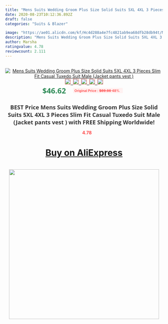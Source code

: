 ```yaml
---
title: "Mens Suits Wedding Groom Plus Size Solid Suits 5XL 4XL 3 Pieces Slim Fit Casual Tuxedo Suit Male (Jacket pants vest )"
date: 2020-08-23T10:12:36.892Z
draft: false
categories: "Suits & Blazer"

image: "https://ae01.alicdn.com/kf/Hc4d288a4e7fc4821ab9ea68dfb28db94t/Mens-Suits-Wedding-Groom-Plus-Size-Solid-Suits-5XL-4XL-3-Pieces-Slim-Fit-Casual-Tuxedo.jpg"
description: "Mens Suits Wedding Groom Plus Size Solid Suits 5XL 4XL 3 Pieces Slim Fit Casual Tuxedo Suit Male (Jacket pants vest )"
author: Marsha
ratingvalue: 4.78
reviewcount: 2.111
---
```

<br>
<div style="text-align: center;">
<a href="https://s.click.aliexpress.com/e/_AaeIOZ" target="_blank" rel="nofollow noopener noreferrer"><img alt="Mens Suits Wedding Groom Plus Size Solid Suits 5XL 4XL 3 Pieces Slim Fit Casual Tuxedo Suit Male (Jacket pants vest )" class="magnifier-image" src="https://ae01.alicdn.com/kf/Hc4d288a4e7fc4821ab9ea68dfb28db94t/Mens-Suits-Wedding-Groom-Plus-Size-Solid-Suits-5XL-4XL-3-Pieces-Slim-Fit-Casual-Tuxedo.jpg_640x640.jpg">
<br>
<img style="border:1px solid salmon" src="https://ae01.alicdn.com/kf/Hc4d288a4e7fc4821ab9ea68dfb28db94t/Mens-Suits-Wedding-Groom-Plus-Size-Solid-Suits-5XL-4XL-3-Pieces-Slim-Fit-Casual-Tuxedo.jpg_120x120.jpg">&nbsp;&nbsp;<img style="border:1px solid salmon" src="https://ae01.alicdn.com/kf/H45400b64843b472a97fd59bae500fc46q/Mens-Suits-Wedding-Groom-Plus-Size-Solid-Suits-5XL-4XL-3-Pieces-Slim-Fit-Casual-Tuxedo.jpg_120x120.jpg">&nbsp;&nbsp;<img style="border:1px solid salmon" src="https://ae01.alicdn.com/kf/Hb0805b8f6f3f47498ff189e80e823ca1K/Mens-Suits-Wedding-Groom-Plus-Size-Solid-Suits-5XL-4XL-3-Pieces-Slim-Fit-Casual-Tuxedo.jpg_120x120.jpg">&nbsp;&nbsp;<img style="border:1px solid salmon" src="https://ae01.alicdn.com/kf/H4f0646449e264a198e6a2f24be8d1434R/Mens-Suits-Wedding-Groom-Plus-Size-Solid-Suits-5XL-4XL-3-Pieces-Slim-Fit-Casual-Tuxedo.jpg_120x120.jpg">&nbsp;&nbsp;<img style="border:1px solid salmon" src="https://ae01.alicdn.com/kf/Hf1721776c5b84bad97ccc441be81724ah/Mens-Suits-Wedding-Groom-Plus-Size-Solid-Suits-5XL-4XL-3-Pieces-Slim-Fit-Casual-Tuxedo.jpg_120x120.jpg"></a></div><br0>
<div style="text-align: center;"><span style="background-color: white; border: 0px; box-sizing: border-box; color: seagreen; display: inline-block; font-family: &quot;open sans&quot; , &quot;arial&quot; , &quot;helvetica&quot; , sans-serif , &quot;heiti&quot;; font-size: 24px; font-stretch: inherit; font-weight: 700; line-height: inherit; margin: 0px 10px 0px 0px; padding: 0px; vertical-align: middle;">$46.62 </span>
<span style="background: rgb(255 , 241 , 241); border-radius: 3px; border: 0px; box-sizing: border-box; color: #ff4747; display: inline-block; font-family: inherit; font-size: 12px; font-stretch: inherit; font-style: inherit; font-variant: inherit; font-weight: 600; line-height: inherit; margin: 0px; padding: 2px 5px; transform: scale(0.9); vertical-align: middle;">Original Price : <b style="text-decoration: line-through;">$89.66 </b> 48%&nbsp;&nbsp;</span></div>
<h1 style="color: #333333; display: inline-block; font-family: &quot;open sans&quot; , &quot;arial&quot; , &quot;helvetica&quot; , sans-serif , &quot;heiti&quot;; font-size: 18px; font-stretch: inherit; font-weight: 700; text-align: center;">BEST Price Mens Suits Wedding Groom Plus Size Solid Suits 5XL 4XL 3 Pieces Slim Fit Casual Tuxedo Suit Male (Jacket pants vest ) with FREE Shipping Worldwide!</h1>
<div style="color: #ff4747; text-align: center;">
<img src="https://4.bp.blogspot.com/-M0ZcTcb-5uY/XleCXlxnR4I/AAAAAAAAAEc/OrjgMkXV1oMQFaCRZj5HQwOCBcu3w1FegCPcBGAYYCw/s1600/star.png" style="height: 15px;">&nbsp;<b>4.78</b></div>
<div class="button_cont" align="center"><a class="buynow_a" href="https://s.click.aliexpress.com/e/_AaeIOZ" target="_blank" rel="nofollow noopener noreferrer"><H1>Buy on AliExpress</H1></a></div><br>
<div class="separator" style="clear: both; text-align: center;">
<img src="https://lh3.googleusercontent.com/-pTy5HemUv9M/XlePHvY0dAI/AAAAAAAAAE4/0nX5iRUoIWY8eMW9Dpxeirr157OZliDIgCLcBGAsYHQ/s1600/badge.gif" width="480">
</div>
